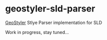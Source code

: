 # geostyler-sld-parser

[GeoStyler](https://github.com/terrestris/geostyler/) Stlye Parser implementation for SLD

Work in progress, stay tuned...
